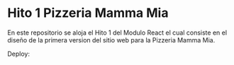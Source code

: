 # Hito 1 Pizzeria Mamma Mia

En este repositorio se aloja el Hito 1 del Modulo React el cual consiste en el diseño de la primera version del sitio web para la Pizzeria Mamma Mia.

Deploy:
